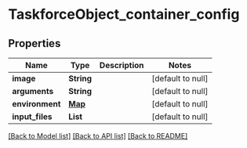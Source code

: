 # TaskforceObject_container_config
## Properties

| Name | Type | Description | Notes |
|------------ | ------------- | ------------- | -------------|
| **image** | **String** |  | [default to null] |
| **arguments** | **String** |  | [default to null] |
| **environment** | [**Map**](TaskforceObject_container_config_environment_value.md) |  | [default to null] |
| **input\_files** | **List** |  | [default to null] |

[[Back to Model list]](../README.md#documentation-for-models) [[Back to API list]](../README.md#documentation-for-api-endpoints) [[Back to README]](../README.md)

